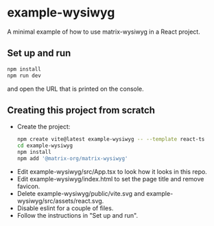 # example-wysiwyg

A minimal example of how to use matrix-wysiwyg in a React project.

## Set up and run

```bash
npm install
npm run dev
```

and open the URL that is printed on the console.

## Creating this project from scratch

* Create the project:
    ```bash
    npm create vite@latest example-wysiwyg -- --template react-ts
    cd example-wysiwyg
    npm install
    npm add '@matrix-org/matrix-wysiwyg'
    ```
* Edit example-wysiwyg/src/App.tsx to look how it looks in this repo.
* Edit example-wysiwyg/index.html to set the page title and remove favicon.
* Delete example-wysiwyg/public/vite.svg and
  example-wysiwyg/src/assets/react.svg.
* Disable eslint for a couple of files.
* Follow the instructions in "Set up and run".
